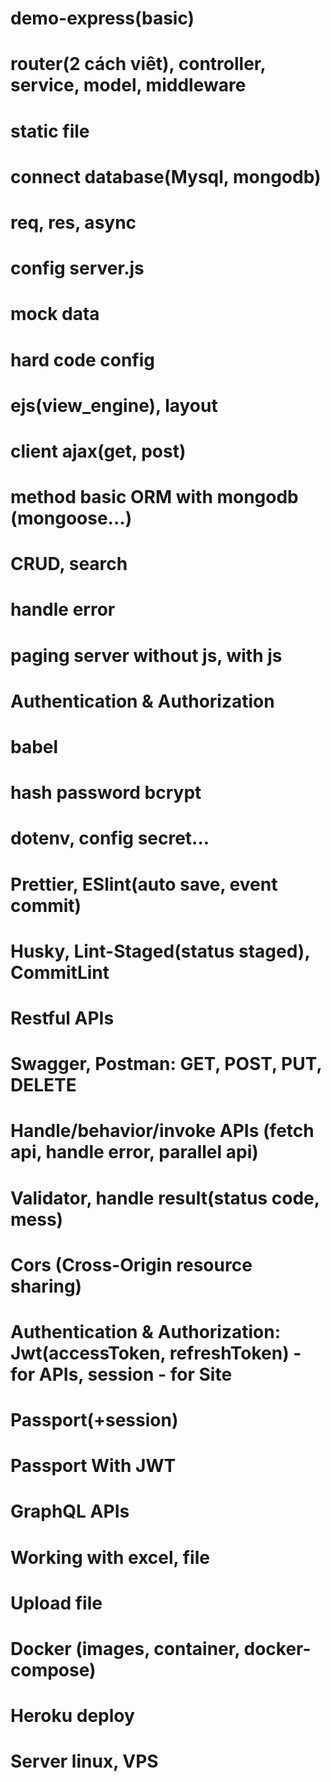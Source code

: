 # demo-express(basic)
# router(2 cách viêt), controller, service, model, middleware
# static file
# connect database(Mysql, mongodb)
# req, res, async
# config server.js
# mock data
# hard code config
# ejs(view_engine), layout
# client ajax(get, post)
# method basic ORM with mongodb (mongoose...)
# CRUD, search
# handle error
# paging server without js, with js
# Authentication & Authorization


# babel
# hash password bcrypt
# dotenv, config secret...
# Prettier, ESlint(auto save, event commit)
# Husky, Lint-Staged(status staged), CommitLint
# Restful APIs
# Swagger, Postman: GET, POST, PUT, DELETE
# Handle/behavior/invoke APIs (fetch api, handle error, parallel api)
# Validator, handle result(status code, mess)
# Cors (Cross-Origin resource sharing)
# Authentication & Authorization: Jwt(accessToken, refreshToken) - for APIs, session - for Site
# Passport(+session)
# Passport With JWT
# GraphQL APIs
# Working with excel, file
# Upload file
# Docker (images, container, docker-compose)
# Heroku deploy
# Server linux, VPS
